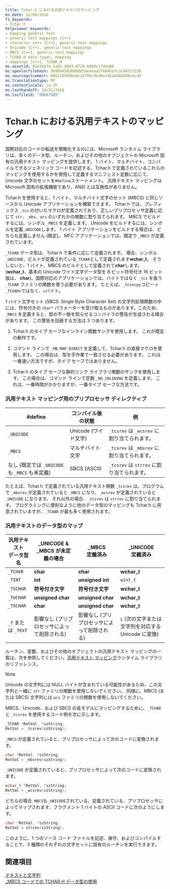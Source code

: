 ```yaml
---
title: Tchar.h における汎用テキストのマッピング
ms.date: 11/04/2016
f1_keywords:
- tchar.h
helpviewer_keywords:
- mapping generic-text
- generic-text mappings [C++]
- character sets [C++], generic-text mappings
- Unicode [C++], generic-text mappings
- MBCS [C++], generic-text mappings
- TCHAR.H data types, mapping
- mappings [C++], TCHAR.H
ms.assetid: 01e1bb74-5a01-4093-8720-68b6c1fdda80
ms.openlocfilehash: 969894502689dd5aeeeaa27404bafc3c483c1336
ms.sourcegitcommit: 6052185696adca270bc9bdbec45a626dd89cdcdd
ms.translationtype: MT
ms.contentlocale: ja-JP
ms.lasthandoff: 10/31/2018
ms.locfileid: "50667585"
---
```

# <a name="generic-text-mappings-in-tcharh"></a>Tchar.h における汎用テキストのマッピング

国際対応のコードの転送を簡略化するのには、Microsoft ランタイム ライブラリは、多くのデータ型、ルーチン、およびその他のオブジェクトの Microsoft 固有の汎用テキスト マッピングを提供します。 1 バイト、マルチバイト、コンパイルできるジェネリック コードを記述する、Tchar.h で定義されているこれらのマッピングを使用するかを使用して定義するマニフェスト定数に応じて、Unicode 文字のセットを`#define`ステートメント。 汎用テキスト マッピングは Microsoft 固有の拡張機能であり、ANSI とは互換性がありません。

Tchar.h を使用すると、1 バイト、マルチバイト文字のセット (MBCS) と同じソースから Unicode アプリケーションを構築できます。 Tchar.h では、プレフィックス `_tcs` の付いたマクロが定義されており、正しいプリプロセッサ定義に応じて `str`、`_mbs`、`wcs` のいずれかの関数に割り当てられます。 MBCS でビルドするには、シンボル `_MBCS` を定義します。 Unicode をビルドするには、シンボルを定義`_UNICODE`します。 1 バイト アプリケーションをビルドする場合は、どちらも定義しません (既定)。 MFC アプリケーションでは、既定で `_MBCS` が定義されています。

`_TCHAR` データ型は、Tchar.h で条件に応じて定義されます。 場合、シンボル`_UNICODE`、ビルドが定義されている`_TCHAR`として定義されます**wchar_t**。 そうしないと、1 バイト、MBCS のビルドとして定義されて**char**します。 (**wchar_t**、基本の Unicode ワイド文字データ型を 8 ビット符号付き 16 ビット版は、 **char**)。国際対応のアプリケーションでは、バイトではなく `_tcs` を扱う `_TCHAR` ファミリの関数を使う必要があります。 たとえば、`_tcsncpy`コピー `n` `_TCHARs`ではなく、`n`バイト。

1 バイト文字セット (SBCS: Single Byte Character Set) の文字列処理関数の中には、符号付きの `char*` パラメーターを受け取るものがあります。このため、`_MBCS` を定義すると、型の不一致を知らせるコンパイラの警告が生成される場合があります。 この警告を回避する方法は 3 つあります。

1. Tchar.h のタイプ セーフなインライン関数サンクを使用します。 これが既定の動作です。

1. コマンド ラインで `_MB_MAP_DIRECT` を定義して、Tchar.h の直接マクロを使用します。 この場合は、型を手作業で一致させる必要があります。 これは一番速い方法ですが、タイプ セーフではありません。

1. Tchar.h のタイプ セーフな静的リンク ライブラリ関数のサンクを使用します。 この場合は、コマンド ラインで定数 `_NO_INLINING` を定義します。 これは、一番時間がかかりますが、一番タイプ セーフな方法です。

### <a name="preprocessor-directives-for-generic-text-mappings"></a>汎用テキスト マッピング用のプリプロセッサ ディレクティブ

|#define|コンパイル後の状態|例|
|---------------|----------------------|-------------|
|`_UNICODE`|Unicode (ワイド文字)|`_tcsrev` は `_wcsrev` に割り当てられます。|
|`_MBCS`|マルチバイト文字|`_tcsrev` は `_mbsrev` に割り当てられます。|
|なし (既定では `_UNICODE` も `_MBCS` も未定義)|SBCS (ASCII)|`_tcsrev` は `strrev` に割り当てられます。|

たとえば、Tchar.h で定義されている汎用テキスト関数 `_tcsrev` は、プログラムで `_mbsrev` が定義されていると `_MBCS` になり、`_wcsrev` が定義されていると `_UNICODE` になります。 それ以外の場合、`_tcsrev` は `strrev` に割り当てられます。 プログラミングに便利なように他のデータ型のマッピングも Tchar.h に用意されていますが、`_TCHAR` が最も多く使用されます。

### <a name="generic-text-data-type-mappings"></a>汎用テキストのデータ型のマップ

|汎用テキスト<br /> データ型名|_UNICODE &<br /> _MBCS が未定義の場合|_MBCS<br /> 定義済み|_UNICODE<br /> 定義済み|
|--------------------------------------|----------------------------------------|------------------------|---------------------------|
|`_TCHAR`|**char**|**char**|**wchar_t**|
|`_TINT`|**int**|**unsigned int**|`wint_t`|
|`_TSCHAR`|**符号付き文字**|**符号付き文字**|**wchar_t**|
|`_TUCHAR`|**unsigned char**|**unsigned char**|**wchar_t**|
|`_TXCHAR`|**char**|**unsigned char**|**wchar_t**|
|`_T` または `_TEXT`|影響なし (プリプロセッサによって削除される)|影響なし (プリプロセッサによって削除される)|`L` (次の文字または文字列を対応する Unicode に変換)|

ルーチン、変数、およびその他のオブジェクトの汎用テキスト マッピングの一覧は、次を参照してください。[汎用テキスト マッピング](../c-runtime-library/generic-text-mappings.md)ランタイム ライブラリのリファレンス。

> [!NOTE]
>  Unicode の文字列には NULL バイトが含まれている可能性があるため、この文字列と一緒に `str` ファミリの関数を使用しないでください。 同様に、MBCS (または SBCS) 文字列には `wcs` ファミリの関数を使用しないでください。

MBCS、Unicode、および SBCS の各モデルにマッピングするために、`_TCHAR` と `_tcsrev` を使用するコード例を次に示します。

```cpp
_TCHAR *RetVal, *szString;
RetVal = _tcsrev(szString);
```

`_MBCS` が定義されていると、プリプロセッサによって次のコードに変換されます。

```cpp
char *RetVal, *szString;
RetVal = _mbsrev(szString);
```

`_UNICODE` が定義されていると、プリプロセッサによって次のコードに変換されます。

```cpp
wchar_t *RetVal, *szString;
RetVal = _wcsrev(szString);
```

どちらの場合`_MBCS`も`_UNICODE`されている、定義されている、プリプロセッサによってマップされます、フラグメント 1 バイトの ASCII コードに次のようにします。

```cpp
char *RetVal, *szString;
RetVal = strrev(szString);
```

このように、1 つのソース コード ファイルを記述、保守、およびコンパイルすることで、3 種類のそれぞれの文字セットに固有のルーチンを実行できます。

## <a name="see-also"></a>関連項目

[テキストと文字列](../text/text-and-strings-in-visual-cpp.md)<br/>
[_MBCS コードでの TCHAR.H データ型の使用](../text/using-tchar-h-data-types-with-mbcs-code.md)